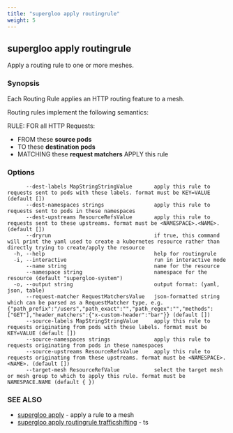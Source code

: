 ```yaml
---
title: "supergloo apply routingrule"
weight: 5
---
```

## supergloo apply routingrule

Apply a routing rule to one or more meshes.

### Synopsis


Each Routing Rule applies an HTTP routing feature to a mesh.

Routing rules implement the following semantics:

RULE:
  FOR all HTTP Requests:
  - FROM these **source pods**
  - TO these **destination pods**
  - MATCHING these **request matchers**
  APPLY this rule


### Options

```
      --dest-labels MapStringStringValue       apply this rule to requests sent to pods with these labels. format must be KEY=VALUE (default [])
      --dest-namespaces strings                apply this rule to requests sent to pods in these namespaces
      --dest-upstreams ResourceRefsValue       apply this rule to requests sent to these upstreams. format must be <NAMESPACE>.<NAME>. (default [])
      --dryrun                                 if true, this command will print the yaml used to create a kubernetes resource rather than directly trying to create/apply the resource
  -h, --help                                   help for routingrule
  -i, --interactive                            run in interactive mode
      --name string                            name for the resource
      --namespace string                       namespace for the resource (default "supergloo-system")
  -o, --output string                          output format: (yaml, json, table)
      --request-matcher RequestMatchersValue   json-formatted string which can be parsed as a RequestMatcher type, e.g. {"path_prefix":"/users","path_exact":"","path_regex":"","methods":["GET"],"header_matchers":{"x-custom-header":"bar"}} (default [])
      --source-labels MapStringStringValue     apply this rule to requests originating from pods with these labels. format must be KEY=VALUE (default [])
      --source-namespaces strings              apply this rule to requests originating from pods in these namespaces
      --source-upstreams ResourceRefsValue     apply this rule to requests originating from these upstreams. format must be <NAMESPACE>.<NAME>. (default [])
      --target-mesh ResourceRefValue           select the target mesh or mesh group to which to apply this rule. format must be NAMESPACE.NAME (default { })
```

### SEE ALSO

* [supergloo apply](../supergloo_apply)	 - apply a rule to a mesh
* [supergloo apply routingrule trafficshifting](../supergloo_apply_routingrule_trafficshifting)	 - ts

